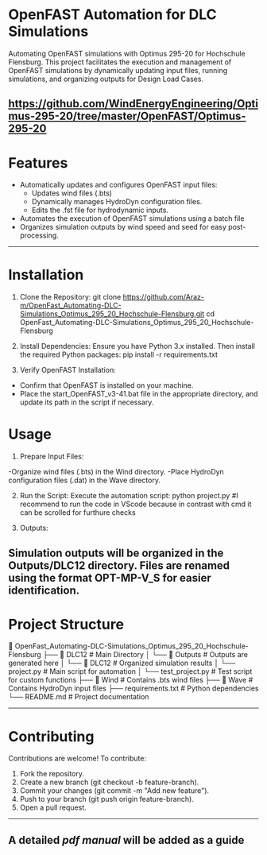 # OpenFAST Automation for DLC Simulations
  Automating OpenFAST simulations with Optimus 295-20 for Hochschule Flensburg. This project facilitates the execution and management of OpenFAST simulations by   dynamically updating input files, running simulations, and organizing outputs for Design Load Cases.

https://github.com/WindEnergyEngineering/Optimus-295-20/tree/master/OpenFAST/Optimus-295-20
--------------------------------------------------------------------------------
# Features

  - Automatically updates and configures OpenFAST input files:
    - Updates wind files (.bts)
    - Dynamically manages HydroDyn configuration files.
    - Edits the .fst file for hydrodynamic inputs.
  - Automates the execution of OpenFAST simulations using a batch file
  - Organizes simulation outputs by wind speed and seed for easy post-processing.
   
-----------------------------------------------------------------------------------------------
# Installation
1. Clone the Repository:
   git clone https://github.com/Araz-m/OpenFast_Automating-DLC-Simulations_Optimus_295_20_Hochschule-Flensburg.git
cd OpenFast_Automating-DLC-Simulations_Optimus_295_20_Hochschule-Flensburg

   
2. Install Dependencies: Ensure you have Python 3.x installed. Then install the required Python packages:
   pip install -r requirements.txt
   
4. Verify OpenFAST Installation:

- Confirm that OpenFAST is installed on your machine.
- Place the start_OpenFAST_v3-41.bat file in the appropriate directory, and update its path in the script if necessary.
   
# Usage

1. Prepare Input Files:

  -Organize wind files (.bts) in the Wind directory.
  -Place HydroDyn configuration files (.dat) in the Wave directory.
  
2. Run the Script: Execute the automation script:
   python project.py
   #I recommend to run the code in VScode because in contrast with cmd it can be scrolled for furthure checks
   
4. Outputs:

Simulation outputs will be organized in the Outputs/DLC12 directory.
Files are renamed using the format OPT-MP-V<WindSpeed>_S<Seed> for easier identification.
--------------------------------------------------------------------------------------
# Project Structure
📂 OpenFast_Automating-DLC-Simulations_Optimus_295_20_Hochschule-Flensburg
├── 📁 DLC12             # Main Directory
│  └── 📂 Outputs           # Outputs are generated here
│     └── 📂 DLC12         # Organized simulation results
│  └── project.py           # Main script for automation
│  └── test_project.py      # Test script for custom functions
├── 📁 Wind              # Contains .bts wind files
├── 📁 Wave              # Contains HydroDyn input files
├── requirements.txt     # Python dependencies
└── README.md            # Project documentation

----------------------------------------------------------------------------
# Contributing
 Contributions are welcome! To contribute:

1. Fork the repository.
2. Create a new branch (git checkout -b feature-branch).
3. Commit your changes (git commit -m "Add new feature").
4. Push to your branch (git push origin feature-branch).
5. Open a pull request.
--------------------------------------------------------------------------------

A detailed *pdf manual* will be added as a guide
--------------------------------------------------------------------------
